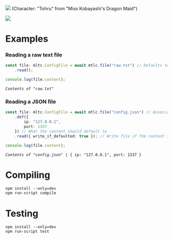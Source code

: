![](https://i.imgur.com/LBPzwco.png)
(Character: "Tohru" from "Miss Kobayashi's Dragon Maid")

[![](https://img.shields.io/npm/v/mtlc.svg?colorB=%23C5383B&style=flat-square)](https://www.npmjs.com/package/mtlc)

# Examples

### Reading a raw text file
```ts
const file: mltc.ConfigFile = await mtlc.file("raw.txt") // Defaults to "raw" format by default
    .read();

console.log(file.content);
```
<pre><code><i>Contents of "raw.txt"</i></code></pre>

### Reading a JSON file
```ts
const file: mltc.ConfigFile = await mtlc.file("config.json") // Associates json files with "json" format by default
    .def({
        ip: "127.0.0.1",
        port: 1337
    }) // What the content should default to
    .read({ write_if_defaulted: true }); // Write file if the content is in any way defaulted

console.log(file.content);
```
<pre><code><i>Contents of "config.json" | </i>{ ip: "127.0.0.1", port: 1337 }</code></pre>

# Compiling

`npm install --only=dev`   
`npm run-script compile`

# Testing

`npm install --only=dev`   
`npm run-script test`